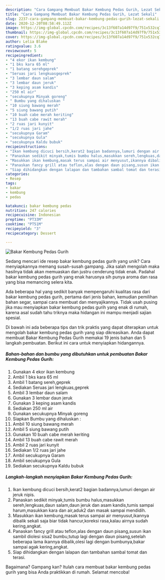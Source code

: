 ```yaml
---
description: "Cara Gampang Membuat Bakar Kembung Pedas Gurih, Lezat Sekali"
title: "Cara Gampang Membuat Bakar Kembung Pedas Gurih, Lezat Sekali"
slug: 2237-cara-gampang-membuat-bakar-kembung-pedas-gurih-lezat-sekali
date: 2020-12-20T08:58:49.112Z
image: https://img-global.cpcdn.com/recipes/3c13f607a14d97f9/751x532cq70/bakar-kembung-pedas-gurih-foto-resep-utama.jpg
thumbnail: https://img-global.cpcdn.com/recipes/3c13f607a14d97f9/751x532cq70/bakar-kembung-pedas-gurih-foto-resep-utama.jpg
cover: https://img-global.cpcdn.com/recipes/3c13f607a14d97f9/751x532cq70/bakar-kembung-pedas-gurih-foto-resep-utama.jpg
author: Lelia Blake
ratingvalue: 3.6
reviewcount: 5
recipeingredient:
- "4 ekor ikan kembung"
- "1 bks kara 65 ml"
- "1 batang serehgeprek"
- "Seruas jari lengkuasgeprek"
- "3 lembar daun salam"
- "3 lembar daun jeruk"
- "3 keping asam kandis"
- "250 ml air"
- "secukupnya Minyak goreng"
- " Bumbu yang dihaluskan "
- "10 siung bawang merah"
- "5 siung bawang putih"
- "10 buah cabe merah keriting"
- "13 buah cabe rawit merah"
- "2 ruas jari kunyit"
- "1/2 ruas jari jahe"
- "secukupnya Garam"
- "secukupnya Gula"
- "secukupnya Kaldu bubuk"
recipeinstructions:
- "Ikan kembung dicuci bersih,kerat2 bagian badannya,lumuri dengan air jeruk nipis."
- "Panaskan sedikit minyak,tumis bumbu halus,masukkan sereh,lengkuas,daun salam,daun jeruk dan asam kandis,tumis sampai harum,masukkan kara dan air,aduk2 dan masak sampai mendidih."
- "Masukkan ikan kembung,masak terus sampai air menyusut,ikannya dibalik sekali saja biar tidak hancur,koreksi rasa,kalau airnya sudah kering,angkat."
- "Panaskan fancy grill atau teflon,alas dengan daun pisang,susun ikan sambil diolesi sisa2 bumbu,tutup lagi dengan daun pisang,setelah beberapa lama ikannya dibalik,olesi lagi dengan bumbunya,bakar sampai agak kering,angkat."
- "Siap dihidangkan dengan lalapan dan tambahan sambal tomat dan terasi."
categories:
- Resep
tags:
- bakar
- kembung
- pedas

katakunci: bakar kembung pedas 
nutrition: 247 calories
recipecuisine: Indonesian
preptime: "PT33M"
cooktime: "PT51M"
recipeyield: "3"
recipecategory: Dessert

---
```



![Bakar Kembung Pedas Gurih](https://img-global.cpcdn.com/recipes/3c13f607a14d97f9/751x532cq70/bakar-kembung-pedas-gurih-foto-resep-utama.jpg)

Sedang mencari ide resep bakar kembung pedas gurih yang unik? Cara menyiapkannya memang susah-susah gampang. Jika salah mengolah maka hasilnya tidak akan memuaskan dan justru cenderung tidak enak. Padahal bakar kembung pedas gurih yang enak harusnya sih punya aroma dan rasa yang bisa memancing selera kita.

Ada beberapa hal yang sedikit banyak mempengaruhi kualitas rasa dari bakar kembung pedas gurih, pertama dari jenis bahan, kemudian pemilihan bahan segar, sampai cara membuat dan menyajikannya. Tidak usah pusing jika mau menyiapkan bakar kembung pedas gurih yang enak di rumah, karena asal sudah tahu triknya maka hidangan ini mampu menjadi sajian spesial.




Di bawah ini ada beberapa tips dan trik praktis yang dapat diterapkan untuk mengolah bakar kembung pedas gurih yang siap dikreasikan. Anda dapat membuat Bakar Kembung Pedas Gurih memakai 19 jenis bahan dan 5 langkah pembuatan. Berikut ini cara untuk menyiapkan hidangannya.

<!--inarticleads1-->

##### Bahan-bahan dan bumbu yang dibutuhkan untuk pembuatan Bakar Kembung Pedas Gurih:

1. Gunakan 4 ekor ikan kembung
1. Ambil 1 bks kara 65 ml
1. Ambil 1 batang sereh,geprek
1. Sediakan Seruas jari lengkuas,geprek
1. Ambil 3 lembar daun salam
1. Gunakan 3 lembar daun jeruk
1. Gunakan 3 keping asam kandis
1. Sediakan 250 ml air
1. Gunakan secukupnya Minyak goreng
1. Siapkan  Bumbu yang dihaluskan :
1. Ambil 10 siung bawang merah
1. Ambil 5 siung bawang putih
1. Gunakan 10 buah cabe merah keriting
1. Ambil 13 buah cabe rawit merah
1. Ambil 2 ruas jari kunyit
1. Sediakan 1/2 ruas jari jahe
1. Ambil secukupnya Garam
1. Ambil secukupnya Gula
1. Sediakan secukupnya Kaldu bubuk




<!--inarticleads2-->

##### Langkah-langkah menyiapkan Bakar Kembung Pedas Gurih:

1. Ikan kembung dicuci bersih,kerat2 bagian badannya,lumuri dengan air jeruk nipis.
1. Panaskan sedikit minyak,tumis bumbu halus,masukkan sereh,lengkuas,daun salam,daun jeruk dan asam kandis,tumis sampai harum,masukkan kara dan air,aduk2 dan masak sampai mendidih.
1. Masukkan ikan kembung,masak terus sampai air menyusut,ikannya dibalik sekali saja biar tidak hancur,koreksi rasa,kalau airnya sudah kering,angkat.
1. Panaskan fancy grill atau teflon,alas dengan daun pisang,susun ikan sambil diolesi sisa2 bumbu,tutup lagi dengan daun pisang,setelah beberapa lama ikannya dibalik,olesi lagi dengan bumbunya,bakar sampai agak kering,angkat.
1. Siap dihidangkan dengan lalapan dan tambahan sambal tomat dan terasi.




Bagaimana? Gampang kan? Itulah cara membuat bakar kembung pedas gurih yang bisa Anda praktikkan di rumah. Selamat mencoba!
